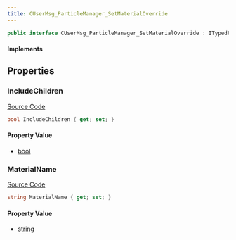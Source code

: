 ```yaml
---
title: CUserMsg_ParticleManager_SetMaterialOverride
---
```


```csharp
public interface CUserMsg_ParticleManager_SetMaterialOverride : ITypedProtobuf<CUserMsg_ParticleManager_SetMaterialOverride>, INativeHandle
```

#### Implements

## Properties

### IncludeChildren

[Source Code](https://github.com/swiftly-solution/swiftlys2/blob/main/managed/src/SwiftlyS2.Generated/Protobufs/Interfaces/CUserMsg_ParticleManager_SetMaterialOverride.cs#L16)

```csharp
bool IncludeChildren { get; set; }
```

#### Property Value

- [bool](https://learn.microsoft.com/dotnet/api/system.boolean)

### MaterialName

[Source Code](https://github.com/swiftly-solution/swiftlys2/blob/main/managed/src/SwiftlyS2.Generated/Protobufs/Interfaces/CUserMsg_ParticleManager_SetMaterialOverride.cs#L13)

```csharp
string MaterialName { get; set; }
```

#### Property Value

- [string](https://learn.microsoft.com/dotnet/api/system.string)

